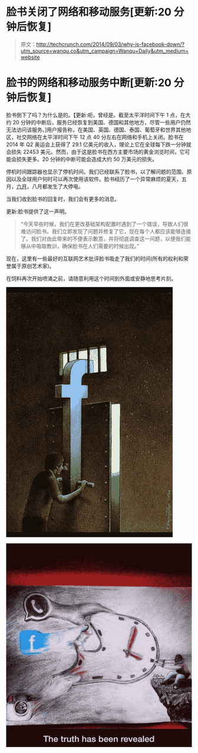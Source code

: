 # 脸书关闭了网络和移动服务[更新:20 分钟后恢复]

> 原文：<http://techcrunch.com/2014/09/03/why-is-facebook-down/?utm_source=wanqu.co&utm_campaign=Wanqu+Daily&utm_medium=website>



# 脸书的网络和移动服务中断[更新:20 分钟后恢复]



脸书倒下了吗？为什么是的。【更新:呃，曾经是。截至太平洋时间下午 1 点，在大约 20 分钟的中断后，服务已经恢复到美国、德国和其他地方，尽管一些用户仍然无法访问该服务。]用户报告称，在美国、英国、德国、泰国、葡萄牙和世界其他地区，社交网络在太平洋时间下午 12 点 40 分左右在网络和手机上关闭。脸书在 2014 年 Q2 奥运会上获得了 29.1 亿美元的收入，理论上它在全球每下跌一分钟就会损失 22453 美元。然而，由于这是脸书在西方主要市场的黄金浏览时间，它可能会损失更多。20 分钟的中断可能会造成大约 50 万美元的损失。

停机时间跟踪器也显示了停机时间。我们已经联系了脸书，以了解问题的范围、原因以及全球用户何时可以再次使用该软件。脸书经历了一个异常麻烦的夏天，五月，[六月](https://beta.techcrunch.com/2014/06/19/facebook-goes-down-in-global-outage/)，八月都发生了大停电。

当我们收到脸书的回复时，我们会有更多的消息。

更新:脸书提供了这一声明。

> “今天早些时候，我们在更改基础架构配置时遇到了一个错误，导致人们很难访问脸书。我们立即发现了问题并修复了它，现在每个人都应该能够连接了。我们对由此带来的不便表示歉意，并将彻底调查这一问题，以便我们能够从中吸取教训，确保脸书在人们需要的时候出现。”

现在，这里有一些最好的互联网艺术批评脸书吸走了我们的时间(所有的权利和荣誉属于原创艺术家)。

在饲料再次开始喷涌之前，请随意利用这个时间到外面或安静地思考片刻。

![16623_2135286879859885_571669197_n](img/e4515ff1a38dcdf24195a38b45b32f1a.png)

![1508077_2020684957986745_387365051_n](img/9f04874e0dd9f20b5762b32ed4821bea.png)